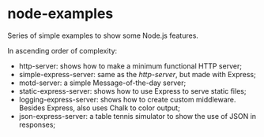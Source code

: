 # node-examples

Series of simple examples to show some Node.js features.

In ascending order of complexity:

* http-server: shows how to make a minimum functional HTTP server;
* simple-express-server: same as the *http-server*, but made with Express;
* motd-server: a simple Message-of-the-day server;
* static-express-server: shows how to use Express to serve static files;
* logging-express-server: shows how to create custom middleware. Besides Express, also uses Chalk to color output;
* json-express-server: a table tennis simulator to show the use of JSON in responses;
